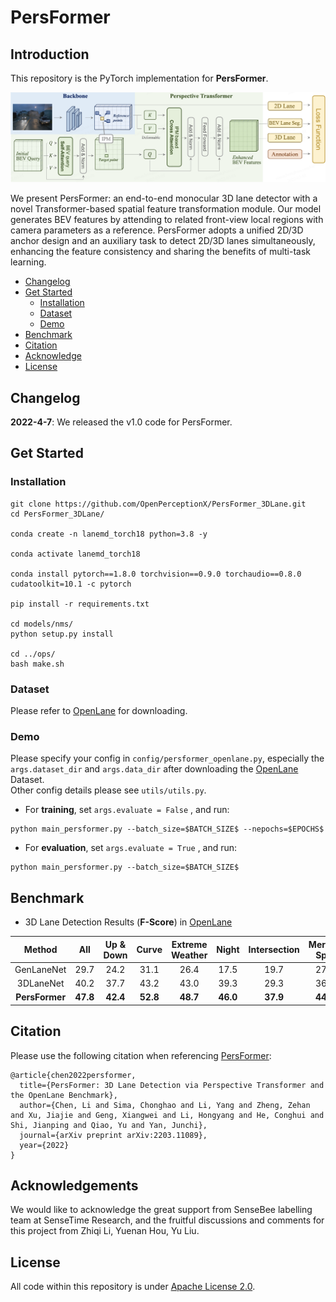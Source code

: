 # PersFormer

## Introduction
  This repository is the PyTorch implementation for **PersFormer**.  
  
![](pipeline.png)  

We present PersFormer: an end-to-end monocular 3D lane detector with a novel Transformer-based spatial feature transformation module. Our model generates BEV features by attending to related front-view local regions with camera parameters as a reference. PersFormer adopts a unified 2D/3D anchor design and an auxiliary task to detect 2D/3D lanes simultaneously, enhancing the feature consistency and sharing the benefits of multi-task learning.
  
- [Changelog](#changelog)
- [Get Started](#get-started)
  - [Installation](#installation)
  - [Dataset](#dataset)
  - [Demo](#demo)
- [Benchmark](#benchmark)
- [Citation](#citation)
- [Acknowledge](#acknowledge)
- [License](#license)  
  
## Changelog
**2022-4-7**: We released the v1.0 code for PersFormer.  

## Get Started
  
### Installation
```
git clone https://github.com/OpenPerceptionX/PersFormer_3DLane.git
cd PersFormer_3DLane/

conda create -n lanemd_torch18 python=3.8 -y

conda activate lanemd_torch18

conda install pytorch==1.8.0 torchvision==0.9.0 torchaudio==0.8.0 cudatoolkit=10.1 -c pytorch

pip install -r requirements.txt

cd models/nms/
python setup.py install

cd ../ops/
bash make.sh
```
  
### Dataset
Please refer to [OpenLane](https://github.com/OpenPerceptionX/OpenLane) for downloading.

### Demo 
Please specify your config in `config/persformer_openlane.py`, especially the `args.dataset_dir` and `args.data_dir` after downloading the [OpenLane](https://github.com/OpenPerceptionX/OpenLane) Dataset.  
Other config details please see `utils/utils.py`.  
- For **training**, set `args.evaluate = False` , and run:  
```
python main_persformer.py --batch_size=$BATCH_SIZE$ --nepochs=$EPOCHS$
```
- For **evaluation**, set `args.evaluate = True` , and run:
```
python main_persformer.py --batch_size=$BATCH_SIZE$
``` 

## Benchmark
  - 3D Lane Detection Results (**F-Score**) in [OpenLane](https://github.com/OpenPerceptionX/OpenLane)
  
| Method     | All  | Up &<br>Down | Curve | Extreme<br>Weather | Night | Intersection | Merge&<br>Split |  
| :----:     |:----:|:----:|:----:|:----:|:----:|:----:|:----:|  
| GenLaneNet | 29.7 | 24.2 | 31.1 | 26.4 | 17.5 | 19.7 | 27.4 |  
| 3DLaneNet  | 40.2 | 37.7 | 43.2 | 43.0 | 39.3 | 29.3 | 36.5 |  
|**PersFormer**|**47.8**|**42.4**|**52.8**|**48.7**|**46.0**|**37.9**|**44.6**|  
  
## Citation
  Please use the following citation when referencing [PersFormer](https://arxiv.org/abs/2203.11089):

    @article{chen2022persformer,
      title={PersFormer: 3D Lane Detection via Perspective Transformer and the OpenLane Benchmark},
      author={Chen, Li and Sima, Chonghao and Li, Yang and Zheng, Zehan and Xu, Jiajie and Geng, Xiangwei and Li, Hongyang and He, Conghui and Shi, Jianping and Qiao, Yu and Yan, Junchi},
      journal={arXiv preprint arXiv:2203.11089},
      year={2022}
    }  

## Acknowledgements
  We would like to acknowledge the great support from SenseBee labelling team at SenseTime Research, and the fruitful discussions and comments for this project from Zhiqi Li, Yuenan Hou, Yu Liu.


## License
  All code within this repository is under [Apache License 2.0](https://www.apache.org/licenses/LICENSE-2.0).
